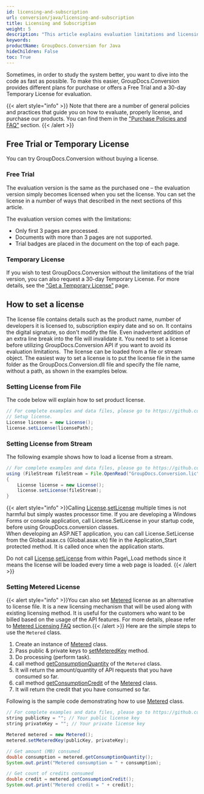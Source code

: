 ```yaml
---
id: licensing-and-subscription
url: conversion/java/licensing-and-subscription
title: Licensing and Subscription
weight: 5
description: "This article explains evaluation limitations and licensing of GroupDocs.Conversion for Java"
keywords: 
productName: GroupDocs.Conversion for Java
hideChildren: False
toc: True
---
```


Sometimes, in order to study the system better, you want to dive into the code as fast as possible. To make this easier, GroupDocs.Conversion provides different plans for purchase or offers a Free Trial and a 30-day Temporary License for evaluation.

{{< alert style="info" >}}
Note that there are a number of general policies and practices that guide you on how to evaluate, properly license, and purchase our products. You can find them in the ["Purchase Policies and FAQ"](https://purchase.groupdocs.com/policies) section.
{{< /alert >}}

## Free Trial or Temporary License

You can try GroupDocs.Conversion without buying a license.

### Free Trial

The evaluation version is the same as the purchased one – the evaluation version simply becomes licensed when you set the license. You can set the license in a number of ways that described in the next sections of this article.

The evaluation version comes with the limitations:

* Only first 3 pages are processed.
* Documents with more than 3 pages are not supported.
* Trial badges are placed in the document on the top of each page.
  
### Temporary License

If you wish to test GroupDocs.Conversion without the limitations of the trial version, you can also request a 30-day Temporary License. For more details, see the ["Get a Temporary License"](https://purchase.groupdocs.com/temporary-license) page.

## How to set a license

The license file contains details such as the product name, number of developers it is licensed to, subscription expiry date and so on. It contains the digital signature, so don't modify the file. Even inadvertent addition of an extra line break into the file will invalidate it. You need to set a license before utilizing GroupDocs.Conversion API if you want to avoid its evaluation limitations. 
The license can be loaded from a file or stream object. The easiest way to set a license is to put the license file in the same folder as the GroupDocs.Conversion.dll file and specify the file name, without a path, as shown in the examples below.

### Setting License from File

The code below will explain how to set product license.

```java
// For complete examples and data files, please go to https://github.com/groupdocs-conversion/GroupDocs.Conversion-for-Java
// Setup license.
License license = new License();
license.setLicense(licensePath);
```

### Setting License from Stream

The following example shows how to load a license from a stream.

```java
// For complete examples and data files, please go to https://github.com/groupdocs-conversion/GroupDocs.Conversion-for-Java
using (FileStream fileStream = File.OpenRead("GroupDocs.Conversion.lic"))
{
    License license = new License();
    license.setLicense(fileStream);
}
```

{{< alert style="info" >}}Calling [License](https://apireference.groupdocs.com/conversion/java/com.groupdocs.conversion.licensing/License).[setLicense](https://apireference.groupdocs.com/conversion/java/com.groupdocs.conversion.licensing/License#setLicense(java.lang.String)) multiple times is not harmful but simply wastes processor time. If you are developing a Windows Forms or console application, call License.SetLicense in your startup code, before using GroupDocs.conversion classes.  
When developing an ASP.NET application, you can call License.SetLicense from the Global.asax.cs (Global.asax.vb) file in the Application\_Start protected method. It is called once when the application starts.  

Do not call [License](https://apireference.groupdocs.com/conversion/java/com.groupdocs.conversion.licensing/License).[setLicense](https://apireference.groupdocs.com/conversion/java/com.groupdocs.conversion.licensing/License#setLicense(java.lang.String)) from within Page\_Load methods since it means the license will be loaded every time a web page is loaded.
{{< /alert >}}

### Setting Metered License

{{< alert style="info" >}}You can also set [Metered](https://apireference.groupdocs.com/conversion/java/com.groupdocs.conversion.licensing/Metered) license as an alternative to license file. It is a new licensing mechanism that will be used along with existing licensing method. It is useful for the customers who want to be billed based on the usage of the API features. For more details, please refer to [Metered Licensing FAQ](https://purchase.groupdocs.com/faqs/licensing/metered) section.{{< /alert >}}
Here are the simple steps to use the `Metered` class.

1. Create an instance of [Metered](https://apireference.groupdocs.com/conversion/java/com.groupdocs.conversion.licensing/Metered) class.
2. Pass public & private keys to [setMeteredKey](https://apireference.groupdocs.com/conversion/java/com.groupdocs.conversion.licensing/Metered#setMeteredKey(java.lang.String,%20java.lang.String)) method.
3. Do processing (perform task).
4. call method [getConsumptionQuantity](https://apireference.groupdocs.com/conversion/java/com.groupdocs.conversion.licensing/Metered#getConsumptionQuantity()) of the `Metered` class.
5. It will return the amount/quantity of API requests that you have consumed so far.
6. call method [getConsumptionCredit](https://apireference.groupdocs.com/conversion/java/com.groupdocs.conversion.licensing/Metered#getConsumptionCredit()) of the [Metered](https://apireference.groupdocs.com/conversion/java/com.groupdocs.conversion.licensing/Metered) class.
7. It will return the credit that you have consumed so far.

Following is the sample code demonstrating how to use [Metered](https://apireference.groupdocs.com/conversion/java/com.groupdocs.conversion.licensing/Metered) class.

```java
// For complete examples and data files, please go to https://github.com/groupdocs-conversion/GroupDocs.Conversion-for-Java
string publicKey = ""; // Your public license key
string privateKey = ""; // Your private license key

Metered metered = new Metered();
metered.setMeteredKey(publicKey, privateKey);

// Get amount (MB) consumed
double consumption = metered.getConsumptionQuantity();
System.out.print("Metered consumption = " + consumption);

// Get count of credits consumed
double credit = metered.getConsumptionCredit();
System.out.print("Metered credit = " + credit);
```
